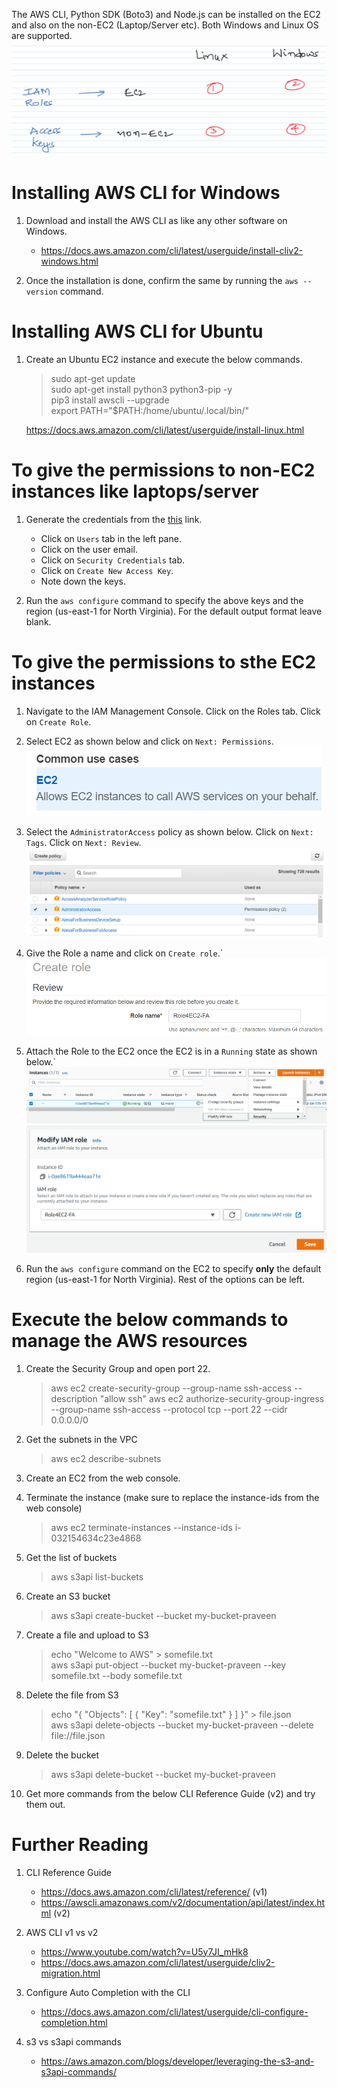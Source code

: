 The AWS CLI, Python SDK (Boto3) and Node.js can be installed on the EC2 and also on the non-EC2 (Laptop/Server etc). Both Windows and Linux OS are supported.\
![](../images/2020-11-07-06-51-24.png)

# Installing AWS CLI for Windows

1. Download and install the AWS CLI as like any other software on Windows.
    - https://docs.aws.amazon.com/cli/latest/userguide/install-cliv2-windows.html

1. Once the installation is done, confirm the same by running the `aws --version` command.

# Installing AWS CLI for Ubuntu

1. Create an Ubuntu EC2 instance and execute the below commands.
    >sudo apt-get update\
    >sudo apt-get install python3 python3-pip -y\
    >pip3 install awscli --upgrade\
    >export PATH="$PATH:/home/ubuntu/.local/bin/"

    https://docs.aws.amazon.com/cli/latest/userguide/install-linux.html

# To give the permissions to **non-EC2** instances like laptops/server

1. Generate the credentials from the [this](https://console.aws.amazon.com/iam/home?region=us-east-1#/home) link.
    - Click on `Users` tab in the left pane.
    - Click on the user email.
    - Click on `Security Credentials` tab.
    - Click on `Create New Access Key`.
    - Note down the keys.

1. Run the `aws configure` command to specify the above keys and the region (us-east-1 for North Virginia). For the default output format leave blank.

# To give the permissions to sthe **EC2** instances

1. Navigate to the IAM Management Console. Click on the Roles tab. Click on `Create Role`.

1. Select EC2 as shown below and click on `Next: Permissions`.\
![](../images/2020-11-06-20-25-40.png)

1. Select the `AdministratorAccess` policy as shown below. Click on `Next: Tags`. Click on `Next: Review`.\
![](../images/2020-11-06-20-26-56.png)

1. Give the Role a name and click on `Create role`.`
![](../images/2020-11-06-20-29-54.png)

1. Attach the Role to the EC2 once the EC2 is in a `Running` state as shown below.`\
![](../images/2020-11-06-20-35-06.png)
![](../images/2020-11-06-20-36-37.png)

1. Run the `aws configure` command on the EC2 to specify **only** the default region (us-east-1 for North Virginia). Rest of the options can be left.

# Execute the below commands to manage the AWS resources

1. Create the Security Group and open port 22.
    >aws ec2 create-security-group --group-name ssh-access --description "allow ssh"
    >aws ec2 authorize-security-group-ingress --group-name ssh-access --protocol tcp --port 22 --cidr 0.0.0.0/0

1. Get the subnets in the VPC
    >aws ec2 describe-subnets

1. Create an EC2 from the web console.

1. Terminate the instance (make sure to replace the instance-ids from the web console)
    >aws ec2 terminate-instances --instance-ids i-032154634c23e4868

1. Get the list of buckets
    >aws s3api list-buckets

1. Create an S3 bucket
    >aws s3api create-bucket --bucket my-bucket-praveen

1. Create a file and upload to S3
    >echo "Welcome to AWS" > somefile.txt\
    >aws s3api put-object --bucket my-bucket-praveen --key somefile.txt --body somefile.txt

1. Delete the file from S3
    >echo "{ \"Objects\": [ { \"Key\": \"somefile.txt\" } ] }" > file.json\
    >aws s3api delete-objects --bucket my-bucket-praveen --delete file://file.json

1. Delete the bucket
    >aws s3api delete-bucket --bucket my-bucket-praveen

1. Get more commands from the below CLI Reference Guide (v2) and try them out.

# Further Reading

1. CLI Reference Guide
    - https://docs.aws.amazon.com/cli/latest/reference/ (v1)
    - https://awscli.amazonaws.com/v2/documentation/api/latest/index.html (v2)

1. AWS CLI v1 vs v2
    - https://www.youtube.com/watch?v=U5y7JI_mHk8
    - https://docs.aws.amazon.com/cli/latest/userguide/cliv2-migration.html

1. Configure Auto Completion with the CLI
    - https://docs.aws.amazon.com/cli/latest/userguide/cli-configure-completion.html

1. s3 vs s3api commands
    - https://aws.amazon.com/blogs/developer/leveraging-the-s3-and-s3api-commands/